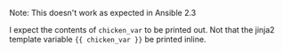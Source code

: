 Note: This doesn't work as expected in Ansible 2.3

I expect the contents of `chicken_var` to be printed out. Not that the jinja2 template variable `{{ chicken_var }}` be printed inline.
